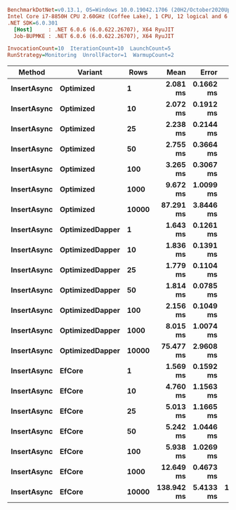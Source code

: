 ``` ini

BenchmarkDotNet=v0.13.1, OS=Windows 10.0.19042.1706 (20H2/October2020Update)
Intel Core i7-8850H CPU 2.60GHz (Coffee Lake), 1 CPU, 12 logical and 6 physical cores
.NET SDK=6.0.301
  [Host]     : .NET 6.0.6 (6.0.622.26707), X64 RyuJIT
  Job-BUPMKE : .NET 6.0.6 (6.0.622.26707), X64 RyuJIT

InvocationCount=10  IterationCount=10  LaunchCount=5  
RunStrategy=Monitoring  UnrollFactor=1  WarmupCount=2  

```
|      Method |         Variant |  Rows |       Mean |     Error |     StdDev |     Median |        Min |        Max |
|------------ |---------------- |------ |-----------:|----------:|-----------:|-----------:|-----------:|-----------:|
| **InsertAsync** |       **Optimized** |     **1** |   **2.081 ms** | **0.1662 ms** |  **0.3358 ms** |   **2.025 ms** |   **1.538 ms** |   **3.158 ms** |
| **InsertAsync** |       **Optimized** |    **10** |   **2.072 ms** | **0.1912 ms** |  **0.3862 ms** |   **1.961 ms** |   **1.551 ms** |   **3.009 ms** |
| **InsertAsync** |       **Optimized** |    **25** |   **2.238 ms** | **0.2144 ms** |  **0.4332 ms** |   **2.105 ms** |   **1.655 ms** |   **3.314 ms** |
| **InsertAsync** |       **Optimized** |    **50** |   **2.755 ms** | **0.3664 ms** |  **0.7401 ms** |   **2.580 ms** |   **1.844 ms** |   **5.778 ms** |
| **InsertAsync** |       **Optimized** |   **100** |   **3.265 ms** | **0.3067 ms** |  **0.6194 ms** |   **3.182 ms** |   **2.365 ms** |   **4.924 ms** |
| **InsertAsync** |       **Optimized** |  **1000** |   **9.672 ms** | **1.0099 ms** |  **2.0401 ms** |   **8.724 ms** |   **7.388 ms** |  **14.322 ms** |
| **InsertAsync** |       **Optimized** | **10000** |  **87.291 ms** | **3.8446 ms** |  **7.7663 ms** |  **86.672 ms** |  **71.993 ms** | **109.419 ms** |
| **InsertAsync** | **OptimizedDapper** |     **1** |   **1.643 ms** | **0.1261 ms** |  **0.2547 ms** |   **1.561 ms** |   **1.278 ms** |   **2.604 ms** |
| **InsertAsync** | **OptimizedDapper** |    **10** |   **1.836 ms** | **0.1391 ms** |  **0.2810 ms** |   **1.768 ms** |   **1.501 ms** |   **2.823 ms** |
| **InsertAsync** | **OptimizedDapper** |    **25** |   **1.779 ms** | **0.1104 ms** |  **0.2230 ms** |   **1.722 ms** |   **1.443 ms** |   **2.474 ms** |
| **InsertAsync** | **OptimizedDapper** |    **50** |   **1.814 ms** | **0.0785 ms** |  **0.1585 ms** |   **1.803 ms** |   **1.597 ms** |   **2.397 ms** |
| **InsertAsync** | **OptimizedDapper** |   **100** |   **2.156 ms** | **0.1049 ms** |  **0.2120 ms** |   **2.131 ms** |   **1.808 ms** |   **2.995 ms** |
| **InsertAsync** | **OptimizedDapper** |  **1000** |   **8.015 ms** | **1.0074 ms** |  **2.0350 ms** |   **6.859 ms** |   **5.805 ms** |  **12.605 ms** |
| **InsertAsync** | **OptimizedDapper** | **10000** |  **75.477 ms** | **2.9608 ms** |  **5.9810 ms** |  **74.925 ms** |  **66.324 ms** |  **91.512 ms** |
| **InsertAsync** |          **EfCore** |     **1** |   **1.569 ms** | **0.1592 ms** |  **0.3215 ms** |   **1.478 ms** |   **1.244 ms** |   **2.617 ms** |
| **InsertAsync** |          **EfCore** |    **10** |   **4.760 ms** | **1.1563 ms** |  **2.3359 ms** |   **6.167 ms** |   **1.273 ms** |   **7.288 ms** |
| **InsertAsync** |          **EfCore** |    **25** |   **5.013 ms** | **1.1665 ms** |  **2.3564 ms** |   **6.244 ms** |   **1.467 ms** |   **7.842 ms** |
| **InsertAsync** |          **EfCore** |    **50** |   **5.242 ms** | **1.0446 ms** |  **2.1102 ms** |   **6.453 ms** |   **1.740 ms** |   **7.450 ms** |
| **InsertAsync** |          **EfCore** |   **100** |   **5.938 ms** | **1.0269 ms** |  **2.0744 ms** |   **7.026 ms** |   **2.295 ms** |   **8.345 ms** |
| **InsertAsync** |          **EfCore** |  **1000** |  **12.649 ms** | **0.4673 ms** |  **0.9440 ms** |  **12.612 ms** |  **11.174 ms** |  **15.508 ms** |
| **InsertAsync** |          **EfCore** | **10000** | **138.942 ms** | **5.4133 ms** | **10.9350 ms** | **140.295 ms** | **117.522 ms** | **159.045 ms** |
